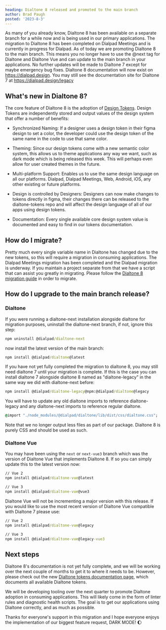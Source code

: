 ```yaml
---
heading: Dialtone 8 released and promoted to the main branch
author: Brad Paugh
posted: '2023-8-3'
---
```

<!-- Note the date must be in this format YYYY-M-D and wrapped in single quotes -->

<BlogPost :author="$frontmatter.author" :posted="parse($frontmatter.posted, 'y-M-d', new Date())" :heading="$frontmatter.heading">

As many of you already know, Dialtone 8 has been available on a separate branch for a while now and is being used in our primary applications. The migration to Dialtone 8 has been completed on Dialpad Meetings and is currently in progress for Dialpad. As of today we are promoting Dialtone 8 to the main branch. This means you no longer have to use the @next tag for Dialtone and Dialtone Vue and can update to the main branch in your applications. No further updates will be made to Dialtone 7 except for maybe emergency bug fixes. Dialtone 8 documentation will now exist on <https://dialpad.design>. You may still see the documentation site for Dialtone 7 at <https://dialpad.design/legacy>

## What's new in Dialtone 8?

The core feature of Dialtone 8 is the adoption of [Design Tokens](https://specifyapp.com/blog/introduction-to-design-tokens). Design Tokens are independently stored and output values of the design system that offer a number of benefits:

- Synchronized Naming: If a designer uses a design token in their figma design to set a color, the developer could use the design token of the same name in the code to use that same color.

- Theming: Since our design tokens come with a new semantic color system, this allows us to theme applications any way we want, such as dark mode which is being released this week. This will perhaps even allow for user created themes in the future.

- Multi-platform Support: Enables us to use the same design language on all our platforms. Dialpad, Dialpad Meetings, Web, Android, iOS, any other existing or future platforms.

- Design is controlled by Designers: Designers can now make changes to tokens directly in figma, their changes there can be released to the dialtone-tokens repo and will affect the design language of all of our apps using design tokens.

- Documentation: Every single available core design system value is documented and easy to find in our tokens documentation.

## How do I migrate?

Pretty much every single variable name in Dialtone has changed due to the new tokens, so this will require a migration in consuming applications. The Dialpad Meetings migration has been completed and the Dialpad migration is underway. If you maintain a project separate from that we have a script that can assist you greatly in migrating. Please follow the [Dialtone 8 migration guide](https://github.com/dialpad/dialtone/blob/staging/migration_guide/Dialtone_8.md) in order to migrate.

## How do I upgrade to the main branch release?

### Dialtone

If you were running a dialtone-next installation alongside dialtone for migration purposes, uninstall the dialtone-next branch, if not, ignore this step:

```cmd
npm uninstall @dialpad/dialtone-next
```

now install the latest version of the main branch:

```cmd
npm install @dialpad/dialtone@latest
```

If you have not yet fully completed the migration to dialtone 8, you may still need dialtone 7 until your migration is complete. If this is the case you can install dialtone 7 alongside dialtone 8 named as "dialtone-legacy" in the same way we did with dialtone-next before:

```cmd
npm install @dialpad/dialtone-legacy@npm:@dialpad/dialtone@legacy
```

You will have to update any old dialtone imports to reference dialtone-legacy and any dialtone-next imports to reference regular dialtone.

```cmd
@import "./node_modules/@dialpad/dialtone/lib/dist/css/dialtone.css";
```

Note that we no longer output less files as part of our package. Dialtone 8 is purely CSS and should be used as such.

### Dialtone Vue

You may have been using the `next` or `next-vue3` branch which was the version of Dialtone Vue that implements Dialtone 8. If so you can simply update this to the latest version now:

```cmd
// Vue 2
npm install @dialpad/dialtone-vue@latest

// Vue 3
npm install @dialpad/dialtone-vue@vue3
```

Dialtone Vue will not be incrementing a major version with this release. If you would like to use the most recent version of Dialtone Vue compatible with Dialtone 7 please use:

```cmd
// Vue 2
npm install @dialpad/dialtone-vue@legacy

// Vue 3
npm install @dialpad/dialtone-vue@legacy-vue3
```

## Next steps

Dialtone 8's documentation is not yet fully complete, and we will be working over the next couple of months to get it to where it needs to be. However, please check out the new [Dialtone tokens documentation page](/tokens/), which documents all available Dialtone tokens.

We will be developing tooling over the next quarter to promote Dialtone adoption in consuming applications. This will likely come in the form of linter rules and diagnostic health scripts. The goal is to get our applications using Dialtone correctly, and as much as possible.

Thanks for everyone's support in this migration and I hope everyone enjoys the implementation of our biggest feature request, DARK MODE! :moon:

</BlogPost>

<script setup>
import BlogPost from '@baseComponents/BlogPost.vue';
import { parse } from 'date-fns';
</script>
